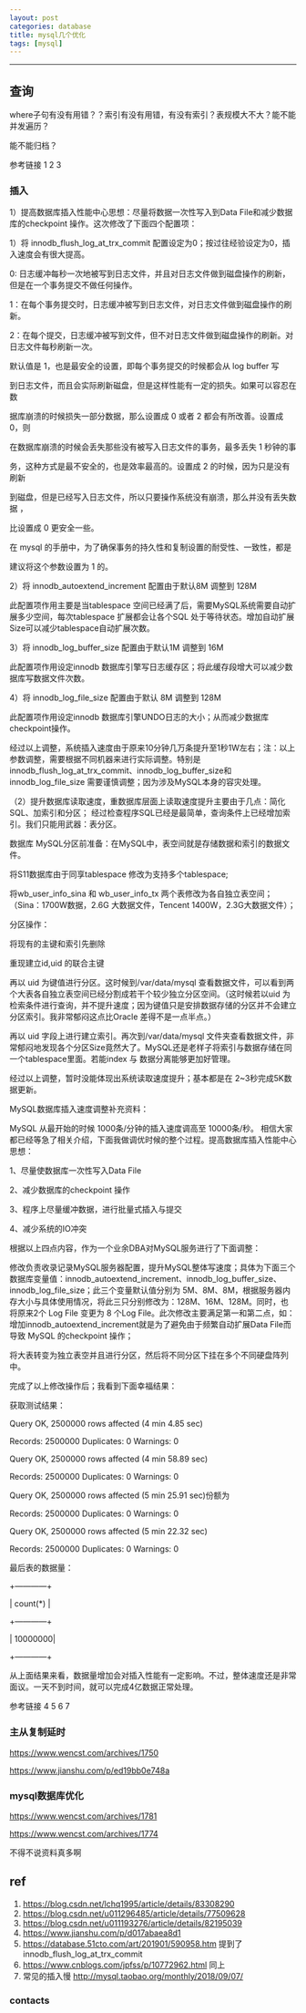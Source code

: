 ```yaml
---
layout: post
categories: database
title: mysql几个优化
tags: [mysql]
---
```


  

---

 

## 查询

where子句有没有用错？？索引有没有用错，有没有索引？表规模大不大？能不能并发遍历？

能不能归档？

参考链接 1 2 3

### 插入

1）提高数据库插入性能中心思想：尽量将数据一次性写入到Data File和减少数据库的checkpoint 操作。这次修改了下面四个配置项：

1）将 innodb_flush_log_at_trx_commit 配置设定为0；按过往经验设定为0，插入速度会有很大提高。

0: 日志缓冲每秒一次地被写到日志文件，并且对日志文件做到磁盘操作的刷新，但是在一个事务提交不做任何操作。

1：在每个事务提交时，日志缓冲被写到日志文件，对日志文件做到磁盘操作的刷新。

2：在每个提交，日志缓冲被写到文件，但不对日志文件做到磁盘操作的刷新。对日志文件每秒刷新一次。

默认值是 1，也是最安全的设置，即每个事务提交的时候都会从 log buffer 写

到日志文件，而且会实际刷新磁盘，但是这样性能有一定的损失。如果可以容忍在数

据库崩溃的时候损失一部分数据，那么设置成 0 或者 2 都会有所改善。设置成 0，则

在数据库崩溃的时候会丢失那些没有被写入日志文件的事务，最多丢失 1 秒钟的事

务，这种方式是最不安全的，也是效率最高的。设置成 2 的时候，因为只是没有刷新

到磁盘，但是已经写入日志文件，所以只要操作系统没有崩溃，那么并没有丢失数据 ，

比设置成 0 更安全一些。

在 mysql 的手册中，为了确保事务的持久性和复制设置的耐受性、一致性，都是

建议将这个参数设置为 1 的。

2）将 innodb_autoextend_increment 配置由于默认8M 调整到 128M

此配置项作用主要是当tablespace 空间已经满了后，需要MySQL系统需要自动扩展多少空间，每次tablespace 扩展都会让各个SQL 处于等待状态。增加自动扩展Size可以减少tablespace自动扩展次数。

3）将 innodb_log_buffer_size 配置由于默认1M 调整到 16M

此配置项作用设定innodb 数据库引擎写日志缓存区；将此缓存段增大可以减少数据库写数据文件次数。

4）将 innodb_log_file_size 配置由于默认 8M 调整到 128M

此配置项作用设定innodb 数据库引擎UNDO日志的大小；从而减少数据库checkpoint操作。

经过以上调整，系统插入速度由于原来10分钟几万条提升至1秒1W左右；注：以上参数调整，需要根据不同机器来进行实际调整。特别是 innodb_flush_log_at_trx_commit、innodb_log_buffer_size和 innodb_log_file_size 需要谨慎调整；因为涉及MySQL本身的容灾处理。

（2）提升数据库读取速度，重数据库层面上读取速度提升主要由于几点：简化SQL、加索引和分区； 经过检查程序SQL已经是最简单，查询条件上已经增加索引。我们只能用武器：表分区。

数据库 MySQL分区前准备：在MySQL中，表空间就是存储数据和索引的数据文件。

将S11数据库由于同享tablespace 修改为支持多个tablespace;

将wb_user_info_sina 和 wb_user_info_tx 两个表修改为各自独立表空间；（Sina：1700W数据，2.6G 大数据文件，Tencent 1400W，2.3G大数据文件）；

分区操作：

将现有的主键和索引先删除

重现建立id,uid 的联合主键

再以 uid 为键值进行分区。这时候到/var/data/mysql 查看数据文件，可以看到两个大表各自独立表空间已经分割成若干个较少独立分区空间。（这时候若以uid 为检索条件进行查询，并不提升速度；因为键值只是安排数据存储的分区并不会建立分区索引。我非常郁闷这点比Oracle 差得不是一点半点。）

再以 uid 字段上进行建立索引。再次到/var/data/mysql 文件夹查看数据文件，非常郁闷地发现各个分区Size竟然大了。MySQL还是老样子将索引与数据存储在同一个tablespace里面。若能index 与 数据分离能够更加好管理。

经过以上调整，暂时没能体现出系统读取速度提升；基本都是在 2~3秒完成5K数据更新。

MySQL数据库插入速度调整补充资料：

MySQL 从最开始的时候 1000条/分钟的插入速度调高至 10000条/秒。 相信大家都已经等急了相关介绍，下面我做调优时候的整个过程。提高数据库插入性能中心思想：

1、尽量使数据库一次性写入Data File

2、减少数据库的checkpoint 操作

3、程序上尽量缓冲数据，进行批量式插入与提交

4、减少系统的IO冲突

根据以上四点内容，作为一个业余DBA对MySQL服务进行了下面调整：

修改负责收录记录MySQL服务器配置，提升MySQL整体写速度；具体为下面三个数据库变量值：innodb_autoextend_increment、innodb_log_buffer_size、innodb_log_file_size；此三个变量默认值分别为 5M、8M、8M，根据服务器内存大小与具体使用情况，将此三只分别修改为：128M、16M、128M。同时，也将原来2个 Log File 变更为 8 个Log File。此次修改主要满足第一和第二点，如：增加innodb_autoextend_increment就是为了避免由于频繁自动扩展Data File而导致 MySQL 的checkpoint 操作；

将大表转变为独立表空并且进行分区，然后将不同分区下挂在多个不同硬盘阵列中。

完成了以上修改操作后；我看到下面幸福结果：

获取测试结果：

Query OK, 2500000 rows affected (4 min 4.85 sec)

Records: 2500000 Duplicates: 0 Warnings: 0

Query OK, 2500000 rows affected (4 min 58.89 sec)

Records: 2500000 Duplicates: 0 Warnings: 0

Query OK, 2500000 rows affected (5 min 25.91 sec)份额为

Records: 2500000 Duplicates: 0 Warnings: 0

Query OK, 2500000 rows affected (5 min 22.32 sec)

Records: 2500000 Duplicates: 0 Warnings: 0

最后表的数据量：

+————+

| count(*) |

+————+

| 10000000|

+————+

从上面结果来看，数据量增加会对插入性能有一定影响。不过，整体速度还是非常面议。一天不到时间，就可以完成4亿数据正常处理。



参考链接 4 5 6 7

### 主从复制延时

https://www.wencst.com/archives/1750

https://www.jianshu.com/p/ed19bb0e748a

### mysql数据库优化

https://www.wencst.com/archives/1781

https://www.wencst.com/archives/1774

不得不说资料真多啊



## ref

1. https://blog.csdn.net/lchq1995/article/details/83308290
2. https://blog.csdn.net/u011296485/article/details/77509628
3. https://blog.csdn.net/u011193276/article/details/82195039
4. https://www.jianshu.com/p/d017abaea8d1
5. https://database.51cto.com/art/201901/590958.htm 提到了innodb_flush_log_at_trx_commit
6. https://www.cnblogs.com/jpfss/p/10772962.html 同上
7. 常见的插入慢 http://mysql.taobao.org/monthly/2018/09/07/

### contacts





